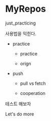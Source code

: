 # MyRepos
just_practicing

사용법을 익힌다.


- practice
  - practice

  - orign

- push

  - pull vs fetch

  - cooperation

테스트 해보자


Let's do more


